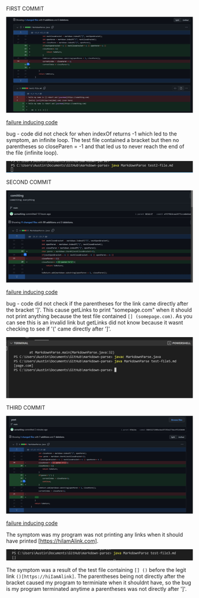 FIRST COMMIT

![image](firstCommit.jpg)

[failure inducing code](https://asmarking.github.io/markdown-parse/test2-file.md)

bug - code did not check for when indexOf returns -1 which led to the symptom, an infinite loop. The test file contained a bracket but then no parentheses so closeParen = -1 
and that led us to never reach the end of the file (infinite loop).

![image](firstError.jpg)


SECOND COMMIT

![image](commitTwo.jpg)

[failure inducing code](https://asmarking.github.io/markdown-parse/test-file5.md)  

bug - code did not check if the parentheses for the link came directly after the bracket ']'. This cause getLinks to print "somepage.com" when it should not print anything because the test file contained `[] (somepage.com)`. As you can see this is an invalid link but getLinks did not know because it wasnt checking to see if '(' came directly after ']'.

![image](errorTwo.jpg)

THIRD COMMIT

![image](commit3.jpg)  

[failure inducing code](https://asmarking.github.io/markdown-parse/test3-file.md)

The symptom was my program was not printing any links when it should have printed [https://hiIamAlink.com].   

![image](error3.jpg)

The symptom was a result of the test file containing `[] ()` before the legit link `()[https://hiIamAlink]`. The parentheses being not directly after the bracket caused my program to terminiate when it shouldnt have, so the bug is my program terminated anytime a parentheses was not directly after ']'.